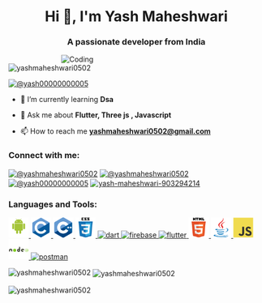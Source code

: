 <h1 align="center">Hi 👋, I'm Yash Maheshwari</h1>
<h3 align="center">A passionate developer from India</h3>
<img align="right" alt="Coding" width="400" src="https://tenor.com/search/programmer-gifs">

<p align="left"> <img src="https://komarev.com/ghpvc/?username=yashmaheshwari0502&label=Profile%20views&color=0e75b6&style=flat" alt="yashmaheshwari0502" /> </p>

<p align="left"> <a href="https://twitter.com/@yash00000000005" target="blank"><img src="https://img.shields.io/twitter/follow/@yash00000000005?logo=twitter&style=for-the-badge" alt="@yash00000000005" /></a> </p>

- 🌱 I’m currently learning **Dsa**

- 💬 Ask me about **Flutter, Three js , Javascript**

- 📫 How to reach me **yashmaheshwari0502@gmail.com**

<h3 align="left">Connect with me:</h3>
<p align="left">
<a href="https://codepen.io/@yashmaheshwari0502" target="blank"><img align="center" src="https://raw.githubusercontent.com/rahuldkjain/github-profile-readme-generator/master/src/images/icons/Social/codepen.svg" alt="@yashmaheshwari0502" height="30" width="40" /></a>
<a href="https://dev.to/@yashmaheshwari0502" target="blank"><img align="center" src="https://raw.githubusercontent.com/rahuldkjain/github-profile-readme-generator/master/src/images/icons/Social/devto.svg" alt="@yashmaheshwari0502" height="30" width="40" /></a>
<a href="https://twitter.com/@yash00000000005" target="blank"><img align="center" src="https://raw.githubusercontent.com/rahuldkjain/github-profile-readme-generator/master/src/images/icons/Social/twitter.svg" alt="@yash00000000005" height="30" width="40" /></a>
<a href="https://linkedin.com/in/yash-maheshwari-903294214" target="blank"><img align="center" src="https://raw.githubusercontent.com/rahuldkjain/github-profile-readme-generator/master/src/images/icons/Social/linked-in-alt.svg" alt="yash-maheshwari-903294214" height="30" width="40" /></a>
</p>

<h3 align="left">Languages and Tools:</h3>
<p align="left"> <a href="https://developer.android.com" target="_blank" rel="noreferrer"> <img src="https://raw.githubusercontent.com/devicons/devicon/master/icons/android/android-original-wordmark.svg" alt="android" width="40" height="40"/> </a> <a href="https://www.cprogramming.com/" target="_blank" rel="noreferrer"> <img src="https://raw.githubusercontent.com/devicons/devicon/master/icons/c/c-original.svg" alt="c" width="40" height="40"/> </a> <a href="https://www.w3schools.com/cpp/" target="_blank" rel="noreferrer"> <img src="https://raw.githubusercontent.com/devicons/devicon/master/icons/cplusplus/cplusplus-original.svg" alt="cplusplus" width="40" height="40"/> </a> <a href="https://www.w3schools.com/css/" target="_blank" rel="noreferrer"> <img src="https://raw.githubusercontent.com/devicons/devicon/master/icons/css3/css3-original-wordmark.svg" alt="css3" width="40" height="40"/> </a> <a href="https://dart.dev" target="_blank" rel="noreferrer"> <img src="https://www.vectorlogo.zone/logos/dartlang/dartlang-icon.svg" alt="dart" width="40" height="40"/> </a> <a href="https://firebase.google.com/" target="_blank" rel="noreferrer"> <img src="https://www.vectorlogo.zone/logos/firebase/firebase-icon.svg" alt="firebase" width="40" height="40"/> </a> <a href="https://flutter.dev" target="_blank" rel="noreferrer"> <img src="https://www.vectorlogo.zone/logos/flutterio/flutterio-icon.svg" alt="flutter" width="40" height="40"/> </a> <a href="https://www.w3.org/html/" target="_blank" rel="noreferrer"> <img src="https://raw.githubusercontent.com/devicons/devicon/master/icons/html5/html5-original-wordmark.svg" alt="html5" width="40" height="40"/> </a> <a href="https://www.java.com" target="_blank" rel="noreferrer"> <img src="https://raw.githubusercontent.com/devicons/devicon/master/icons/java/java-original.svg" alt="java" width="40" height="40"/> </a> <a href="https://developer.mozilla.org/en-US/docs/Web/JavaScript" target="_blank" rel="noreferrer"> <img src="https://raw.githubusercontent.com/devicons/devicon/master/icons/javascript/javascript-original.svg" alt="javascript" width="40" height="40"/> </a> <a href="https://nodejs.org" target="_blank" rel="noreferrer"> <img src="https://raw.githubusercontent.com/devicons/devicon/master/icons/nodejs/nodejs-original-wordmark.svg" alt="nodejs" width="40" height="40"/> </a> <a href="https://postman.com" target="_blank" rel="noreferrer"> <img src="https://www.vectorlogo.zone/logos/getpostman/getpostman-icon.svg" alt="postman" width="40" height="40"/> </a> </p>

<p><img align="left" src="https://github-readme-stats.vercel.app/api/top-langs?username=yashmaheshwari0502&show_icons=true&locale=en&layout=compact" alt="yashmaheshwari0502" /></p>

<p>&nbsp;<img align="center" src="https://github-readme-stats.vercel.app/api?username=yashmaheshwari0502&show_icons=true&locale=en" alt="yashmaheshwari0502" /></p>

<p><img align="center" src="https://github-readme-streak-stats.herokuapp.com/?user=yashmaheshwari0502&" alt="yashmaheshwari0502" /></p>
